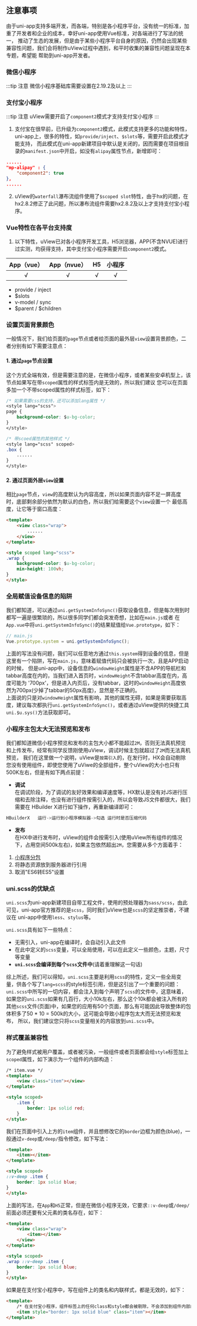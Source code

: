 ## 注意事项


由于uni-app支持多端开发，而各端，特别是各小程序平台，没有统一的标准，加重了开发者和企业的成本，幸好uni-app使用Vue标准，对各端进行了写法的统一，
推动了生态的发展，但是由于某些小程序平台自身的原因，仍然会出现某些兼容性问题，我们会将制作uView过程中遇到，和平时收集的兼容性问题呈现在本专题，希望能
帮助到uni-app开发者。

### 微信小程序

:::tip 注意
微信小程序基础库需要设置在2.19.2及以上
:::

### 支付宝小程序

:::tip 注意
uView需要开启了`component2`模式才支持支付宝小程序
:::

1. 支付宝在很早前，已升级为`component2`模式，此模式支持更多的功能和特性，uni-app上，很多的特性，如`provide/inject`、`$slots`等，需要开启此模式才能支持，
而此模式在uni-app新建项目中默认是关闭的，因而需要在项目根目录的`manifest.json`中开启，如没有`alipay`属性节点，新增即可：
```json
......
"mp-alipay" : {
	"component2": true
},
......
```

2. uView的`waterfall`瀑布流组件使用了`$scoped slot`特性，由于hx的问题，在hx2.8.2修正了此问题，所以瀑布流组件需要hx2.8.2及以上才支持支付宝小程序。


### Vue特性在各平台支持度

1. 以下特性，uView已对各小程序开发工具，H5浏览器，APP(不含NVUE)进行过实测，均获得支持，其中支付宝小程序需要开启`component2`模式。

|App（vue）|App（nvue）|H5|小程序|
|:-:|:-:|:-:|:-:|
|√|√|√|√|

- provide / inject
- $slots
- v-model / sync
- $parent / $children

<style scoped>
h3[id=vue特性在各平台支持度] + ol + table thead tr th:nth-child(2){
	width: auto;
}
</style>


<!-- ### 二次修改封装uView组件

uView组件一直追求完善而精致，如果您觉得某个组件可能和您的需求不一致，或者您有更好的实现方案和或思路，您可以在群里反馈给我们，也可以在[github](https://github.com/umicro/uView2.0)上
给我们提PR，我们会第一时间跟进和处理。 
如果您仍然有需要修改uView组件源码的需求，通常情况下，可以有如下两个办法：

- 直接修改组件的部分源码，这样的好处是方便快捷，然而缺点也是显而易见的，这意味着您无法再升级后续的uView版本，这是我们不推荐的。
- 您可以将某个组件复制出来放到某个文件进行修改，再通过`import`的形式引入使用，这样可以正常升级uView的后续版本。

然而，我们有更好的方案，本质上还是利用了`easycom`的特性，让您能无感的修改并使用uView的组件，以下以修改`u-button`组件作为示例：

1). 到`uview-ui`组件库文件中的`components`目录中复制`u-button`目录，并粘贴到项目**根目录**的`components`目录中

2). 此时`uview-ui/components`和根目录的`components`目录中，各有一份`u-button`组件源码，在符合规则的情况下，hx编译会自动对根目录的`components`组件引用`easycom`
规则，但由于`pages.json`中定义了`easycom`规则，所以`uview-ui/components`中的同名组件比根目录的`components`目录中的同名组件优先级更高，解决办法是
在`pages.json`中定义另一条`easycom`规则：

```json
// pages.json
"easycom": {
	"^u-(.*)": "@/uview-ui/components/u-$1/u-$1.vue",
	// 由于后来者居上的原则，下面的规则覆盖上面的规则，所以同名组件时，components中的u-button比uview-ui中的u-button优先级更高
	"^u-(.*)": "@/components/u-$1/u-$1.vue"
}
```

3). 进行以上操作后，您可以尽情修改根目录的`components`中的`u-button`组件源码，在页面同样是通过`<u-button></u-button>`形式使用，
但最终引用的却是您修改后的组件。 -->



### 设置页面背景颜色

一般情况下，我们给页面的`page`节点或者给页面的最外层`view`设置背景颜色，二者分别有如下需要注意点：

#### 1. 通过`page`节点设置  
这个方式全端有效，但是需要注意的是，在微信小程序，或者某些安卓机型上，该节点如果写在带`scoped`属性的样式标签内是无效的，所以我们建议
您可以在页面多加一个不带scoped属性的样式标签，如下：

```css
/* 如果需要css的支持，还可以添加lang属性 */
<style lang="scss">
page {
	background-color: $u-bg-color;
}
</style>

/* 带scoed属性的其他样式 */
<style lang="scss" scoped>
.box {
	......
}
</style>
```


#### 2. 通过页面外层`view`设置

相比`page`节点，`view`的高度默认为内容高度，所以如果页面内容不足一屏高度时，底部剩余部分依然为默认的白色，所以我们给需要这个`view`设置一个
最低高度，让它等于窗口高度：

```html
<template>
	<view class="wrap">
		......
	</view>
</template>

<style scoped lang="scss">
.wrap {
	background-color: $u-bg-color;
	min-height: 100vh;
}
</style>
```


### 全局赋值设备信息的陷阱

我们都知道，可以通过`uni.getSystemInfoSync()`获取设备信息，但是每次用到时都写一遍是很繁琐的，所以很多同学们都会突发奇想，比如在`main.js`或者
在`App.vue`中将`uni.getSystemInfoSync()`的结果赋值给`Vue.prototype`，如下：

```js
// main.js
Vue.prototype.system = uni.getSystemInfoSync();
```

上面的写法没有问题，我们可以任意地方通过`this.system`得到设备的信息，但是这里有一个陷阱，写在`main.js`，意味着赋值代码只会被执行一次，且是APP启动的时候，
但是uni-app中，设备信息的`windowHeight`属性是不含APP的导航栏和tabbar高度在内的，当我们进入首页时，`windowHeight`不含tabbar高度在内，高度可能为
'700px'，但是进入内页后，没有tabbar，这时的`windowHeight`高度依然为700px(少掉了tabbar的50px高度)，显然是不正确的。  
上面说的只是对`windowHeight`属性有影响，其他的属性无碍，如果是需要获取高度，建议每次都执行`uni.getSystemInfoSync()`，或者通过uView提供的快捷工具
`uni.$u.sys()`方法获取即可。



### 小程序主包太大无法预览和发布

我们都知道微信小程序预览和发布的主包大小都不能超过`2M`，否则无法真机预览和上传发布，经常有同学反馈刚使用uView，调试时候主包就超过了`2M`而无法真机预览，
我们在这里做一个说明，uView是`按需引入`的，在发行时，HX会自动剔除您没有使用组件，即使您使用了uViwe的全部组件，整个uView的大小也只有500K左右，但是有如下两点前提：

- **调试**  
在调试阶段，为了调试的友好效果和编译速度等，HX默认是没有对JS进行压缩和去除注释，也没有进行组件按需引入的，所以会导致JS文件都很大，我们需要在
HBuilder X进行如下操作，再重新编译即可：  

```js
HBuilderX   运行->运行到小程序模拟器->勾选 运行时是否压缩代码
```

- **发布**  
在HX中进行发布时，uView的组件会按需引入(使用uView所有组件的情况下，占用空间500k左右)，如果主包依然超出`2M`，您需要从多个方面着手：
1. [小程序分包](https://uniapp.dcloud.io/collocation/pages?id=subpackages)
2. 将静态资源放到服务器进行引用
3. 取消"ES6转ES5"设置


### uni.scss的优缺点

`uni.scss`为uni-app新建项目自带工程文件，使用的预处理器为`sass/scss`，由此可见，uni-app官方推荐的是`scss`，同时我们uView也是`scss`的坚定推崇者，不建议在
uni-app中使用`less`、`stylus`等。  

`uni.scss`具有如下一些特点：  

- 无需引入，uni-app在编译时，会自动引入此文件
- 在此中定义的`scss`变量，可以全局使用，可以在此定义一些颜色，主题，尺寸等变量
- **`uni.scss`会编译到每个`scss`文件中**(请着重理解这一句话)

综上所述，我们可以得知，`uni.scss`主要是利用`scss`的特性，定义一些全局变量，供各个写了`lang=scss`的style标签引用，但是这引出了一个重要的问题：  
`uni.scss`中所写的一切内容，都会注入到每个声明了`scss`的文件中，这意味着，如果您的`uni.scss`如果有几百行，大小10k左右，那么这个10k都会被注入所有的
其他`scss`文件(页面)中，如果您的应用有50个页面，那么有可能因此导致整体的包体积多了50 * 10 = 500k的大小，这可能会导致小程序包太大而无法预览和发布，
所以，我们建议您只将`scss`变量相关的内容放到`uni.scss`中。


### 样式覆盖兼容性

为了避免样式被用户覆盖，或者被污染，一般组件或者页面都会给`style`标签加上`scoped`属性，如下演示为一个组件的内部构造：

```html
/* item.vue */
<template>
	<view class="item"></view>
</template>

<style scoped>
	.item {
		border: 1px solid red;
	}
</style>
```

我们在页面中引入上方的`item`组件，并且想修改它的`border`边框为颜色(blue)，一般通过`v-deep`或`/deep/`指令修改，如下写法：


```html
<template>
	<item></item>
</template>

<style scoped>
::v-deep .item {
	border: 1px solid blue;
}
</style>
```

上面的写法，在`App`和`H5`正常，但是在微信小程序无效，它要求`::v-deep`或`/deep/`前面必须还要有父元素的类名存在，如下：

```html
<template>
	<view class="wrap">
		<item></item>
	</view>
</template>

<style scoped>
.wrap ::v-deep .item {
	border: 1px solid blue;
}
</style>
```

如果是在支付宝小程序中，写在组件上的类名和内联样式，都是无效的，如下：

```html
<template>
	/* 在支付宝小程序，组件标签上的任何class和style都会被剔除，不会添加到组件内部的根元素中 */
	<item style="border: 1px solid blue" class="item"></item>
</template>
```
